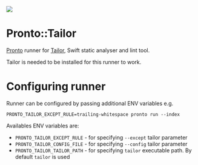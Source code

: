 ![](https://travis-ci.org/ajanauskas/pronto-tailor.svg?branch=master)

# Pronto::Tailor

[Pronto](https://github.com/mmozuras/pronto) runner for [Tailor](https://github.com/sleekbyte/tailor), Swift static analyser and lint tool.

Tailor is needed to be installed for this runner to work.

# Configuring runner

Runner can be configured by passing additional ENV variables e.g.

`PRONTO_TAILOR_EXCEPT_RULE=trailing-whitespace pronto run --index`

Availables ENV variables are:

* `PRONTO_TAILOR_EXCEPT_RULE` - for specifying `--except` tailor parameter
* `PRONTO_TAILOR_CONFIG_FILE` - for specifying `--config` tailor parameter
* `PRONTO_TAILOR_TAILOR_PATH` - for specifying `tailor` executable path. By default `tailor` is used


